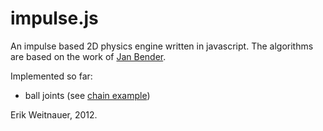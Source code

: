 # impulse.js

An impulse based 2D physics engine written in javascript. The algorithms are
based on the work of [Jan Bender](http://www.impulse-based.de).

Implemented so far:

* ball joints (see [chain example](http://naive-physics.com/projects/impulse/))

Erik Weitnauer, 2012.
